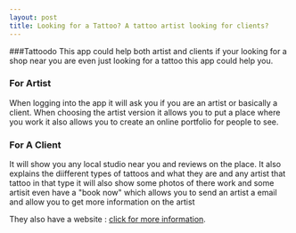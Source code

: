 ```yaml
---
layout: post
title: Looking for a Tattoo? A tattoo artist looking for clients? 
---
```



###Tattoodo 
This app could help both artist and clients if your looking for a shop near you are even 
just looking for a tattoo this app could help you. 

### For Artist 

When logging into the app it will ask you if you are an artist or basically a client. When choosing the artist version
it allows you to put a place where you work it also allows you to create an online portfolio for people to see. 


### For A Client 
It will show you any local studio near you and reviews on the place. It also explains the diifferent types of tattoos 
and what they are and any artist that tattoo in that type it will also show some photos of there work and some artisit even have a
"book now" which allows you to send an artist a email and allow you to get more information on the artist 

They also have a website : 
[click for more information](https://www.tattoodo.com/a/2016/02/a-beginner-s-guide-10-tattoo-styles-explained/).



